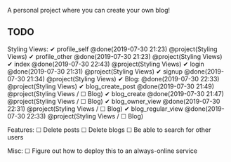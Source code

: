 A personal project where you can create your own blog!

## TODO
Styling Views:
    ✔ profile_self @done(2019-07-30 21:23) @project(Styling Views)
    ✔ profile_other @done(2019-07-30 21:23) @project(Styling Views)
    ✔ index @done(2019-07-30 22:43) @project(Styling Views)
    ✔ login @done(2019-07-30 21:31) @project(Styling Views)
    ✔ signup @done(2019-07-30 21:34) @project(Styling Views)
    ✔ Blog:  @done(2019-07-30 22:33) @project(Styling Views)
        ✔ blog_create_post @done(2019-07-30 21:49) @project(Styling Views / ☐ Blog)
        ✔ blog_create @done(2019-07-30 21:47) @project(Styling Views / ☐ Blog)
        ✔ blog_owner_view @done(2019-07-30 22:31) @project(Styling Views / ☐ Blog)
        ✔ blog_regular_view @done(2019-07-30 22:33) @project(Styling Views / ☐ Blog)

Features:
    ☐ Delete posts
    ☐ Delete blogs
    ☐ Be able to search for other users

Misc:
    ☐ Figure out how to deploy this to an always-online service
